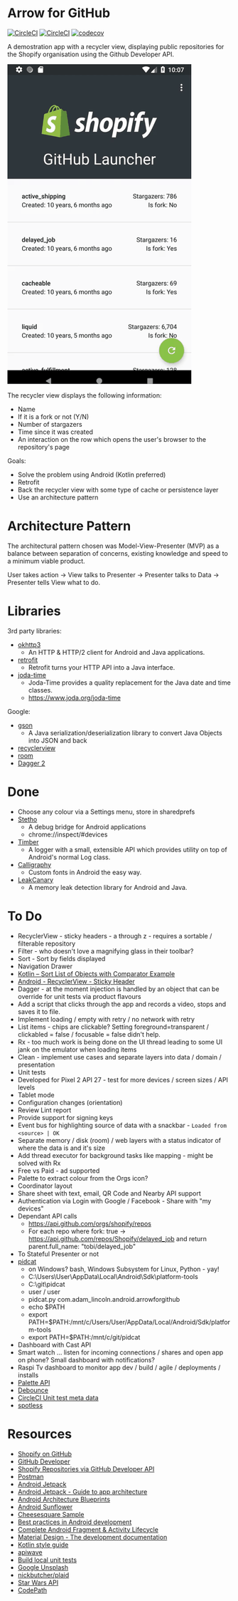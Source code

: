 # Arrow for GitHub

[![CircleCI](https://circleci.com/gh/adam-lincoln/android.arrowforgithub/tree/develop.svg?style=svg)](https://circleci.com/gh/adam-lincoln/android.arrowforgithub/tree/develop)
[![CircleCI](https://circleci.com/gh/adam-lincoln/android.arrowforgithub/tree/develop.svg?style=shield)](https://circleci.com/gh/adam-lincoln/android.arrowforgithub/tree/develop)
[![codecov](https://codecov.io/gh/adam-lincoln/android.arrowforgithub/branch/develop/graph/badge.svg)](https://codecov.io/gh/adam-lincoln/android.arrowforgithub)

A demostration app with a recycler view, displaying public repositories for the Shopify organisation using the Github Developer API.

![](intro.gif)

The recycler view displays the following information:

* Name
* If it is a fork or not (Y/N)
* Number of stargazers
* Time since it was created
* An interaction on the row which opens the user's browser to the repository's page

Goals:

* Solve the problem using Android (Kotlin preferred)
* Retrofit
* Back the recycler view with some type of cache or persistence layer
* Use an architecture pattern

# Architecture Pattern

The architectural pattern chosen was Model-View-Presenter (MVP) as a balance between separation of concerns, existing knowledge and speed to a minimum viable product.

User takes action -> View talks to Presenter -> Presenter talks to Data -> Presenter tells View what to do.

# Libraries

3rd party libraries:

* [okhttp3](http://square.github.io/okhttp)
    * An HTTP & HTTP/2 client for Android and Java applications.
* [retrofit](https://square.github.io/retrofit)
    * Retrofit turns your HTTP API into a Java interface.
* [joda-time](https://github.com/JodaOrg/joda-time)
    * Joda-Time provides a quality replacement for the Java date and time classes.
    * https://www.joda.org/joda-time

Google:

* [gson](https://github.com/google/gson)
    * A Java serialization/deserialization library to convert Java Objects into JSON and back
* [recyclerview](https://developer.android.com/guide/topics/ui/layout/recyclerview)
* [room](https://developer.android.com/topic/libraries/architecture/room)
* [Dagger 2](https://github.com/google/dagger)

# Done

* Choose any colour via a Settings menu, store in sharedprefs
* [Stetho](http://facebook.github.io/stetho)
    * A debug bridge for Android applications
    * chrome://inspect/#devices
* [Timber](https://github.com/JakeWharton/timber)
    * A logger with a small, extensible API which provides utility on top of Android's normal Log class.
* [Calligraphy](https://github.com/InflationX/Calligraphy)
    * Custom fonts in Android the easy way.
* [LeakCanary](https://github.com/square/leakcanary)
    * A memory leak detection library for Android and Java.

# To Do

* RecyclerView - sticky headers - a through z - requires a sortable / filterable repository
* Filter - who doesn't love a magnifying glass in their toolbar?
* Sort - Sort by fields displayed
* Navigation Drawer
* [Kotlin – Sort List of Objects with Comparator Example](http://kotlination.com/kotlin/kotlin-sort-list-of-objects-with-comparator-example)
* [Android - RecyclerView - Sticky Header](https://gist.github.com/saber-solooki/edeb57be63d2a60ef551676067c66c71)
* Dagger - at the moment injection is handled by an object that can be override for unit tests via product flavours
* Add a script that clicks through the app and records a video, stops and saves it to file.
* Implement loading / empty with retry / no network with retry
* List items - chips are clickable?  Setting foreground=transparent / clickabled = false / focusable = false didn't help.
* Rx - too much work is being done on the UI thread leading to some UI jank on the emulator when loading items
* Clean - implement use cases and separate layers into data / domain / presentation
* Unit tests
* Developed for Pixel 2 API 27 - test for more devices / screen sizes / API levels
* Tablet mode
* Configuration changes (orientation)
* Review Lint report
* Provide support for signing keys
* Event bus for highlighting source of data with a snackbar - `Loaded from <source> | OK`
* Separate memory / disk (room) / web layers with a status indicator of where the data is and it's size
* Add thread executor for background tasks like mapping - might be solved with Rx
* Free vs Paid - ad supported
* Palette to extract colour from the Orgs icon?
* Coordinator layout
* Share sheet with text, email, QR Code and Nearby API support
* Authentication via Login with Google / Facebook - Share with "my devices"
* Dependant API calls
    * https://api.github.com/orgs/shopify/repos
    * For each repo where fork: true -> https://api.github.com/repos/Shopify/delayed_job and return parent.full_name: "tobi/delayed_job"
* To Stateful Presenter or not
* [pidcat](https://github.com/JakeWharton/pidcat)
    * on Windows? bash, Windows Subsystem for Linux, Python - yay!
    * C:\Users\User\AppData\Local\Android\Sdk\platform-tools
    * C:\git\pidcat
    * user / user
    * pidcat.py com.adam_lincoln.android.arrowforgithub
    * echo $PATH
    * export PATH=$PATH:/mnt/c/Users/User/AppData/Local/Android/Sdk/platform-tools
    * export PATH=$PATH:/mnt/c/git/pidcat
* Dashboard with Cast API
* Smart watch ... listen for incoming connections / shares and open app on phone?  Small dashboard with notifications?
* Raspi Tv dashboard to monitor app dev / build / agile / deployments / installs
* [Palette API](https://developer.android.com/training/material/palette-colors)
* [Debounce](https://stackoverflow.com/questions/16534369/avoid-button-multiple-rapid-clicks)
* [CircleCI Unit test meta data](https://circleci.com/docs/2.0/collect-test-data/?mkt_tok=eyJpIjoiTUdKaE1EZzBNalUwWVROaCIsInQiOiJmS3dOSmd0S2QrVkpVbFlQbGdjb2MzV2tTaEg0U1FiTGxCNHhDNFR4OGlLbklYRnF0T3NtNEg1b1FaYVVcL2RyRWExZkZPOE5OelN5amx4UkpEbDBzNVZFUGo4NUlFY1FybXJjVmpHUzdteHY5UUVNWWNOdEN1RnFEMnk0bW83bXIifQ%3D%3D#gradle-junit-test-results)
* [spotless](https://github.com/diffplug/spotless)

# Resources

* [Shopify on GitHub](https://github.com/Shopify)
* [GitHub Developer](https://developer.github.com)
* [Shopify Repositories via GitHub Developer API](https://api.github.com/orgs/shopify/repos)
* [Postman](https://www.getpostman.com/)
* [Android Jetpack](https://developer.android.com/jetpack/)
* [Android Jetpack - Guide to app architecture](https://developer.android.com/jetpack/docs/guide)
* [Android Architecture Blueprints](https://github.com/googlesamples/android-architecture)
* [Android Sunflower](https://github.com/googlesamples/android-sunflower)
* [Cheesesquare Sample](https://github.com/chrisbanes/cheesesquare)
* [Best practices in Android development](https://github.com/futurice/android-best-practices)
* [Complete Android Fragment & Activity Lifecycle](https://github.com/xxv/android-lifecycle)
* [Material Design - The development documentation](https://materialdoc.com/)
* [Kotlin style guide](https://developer.android.com/kotlin/style-guide)
* [apiwave](http://apiwave.com/java/api/junit.framework.Assert)
* [Build local unit tests](https://developer.android.com/training/testing/unit-testing/local-unit-tests)
* [Google Unsplash](https://github.com/googlesamples/android-unsplash)
* [nickbutcher/plaid](https://github.com/nickbutcher/plaid)
* [Star Wars API](https://swapi.co/)
* [CodePath](https://guides.codepath.com/android)
